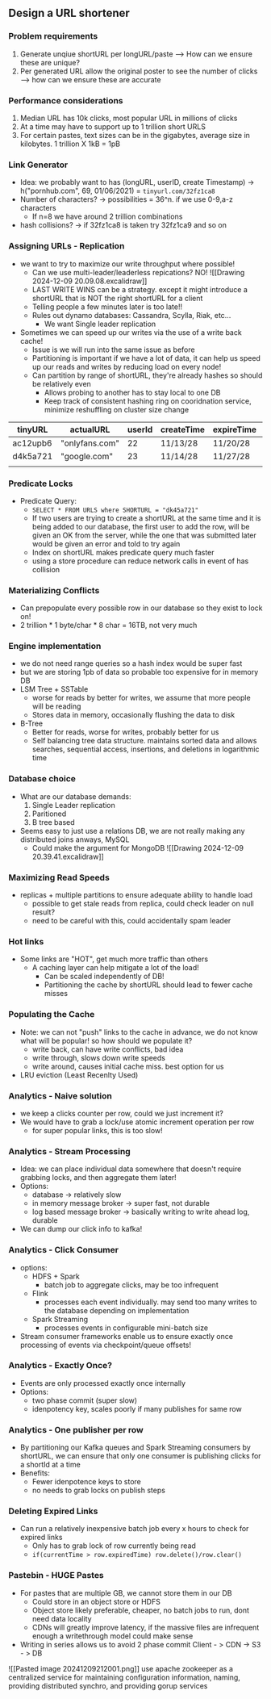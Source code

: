 ## Design a URL shortener
### Problem requirements
1. Generate unqiue shortURL per longURL/paste --> How can we ensure these are unique?
2. Per generated URL allow the original poster to see the number of clicks --> how can we ensure these are accurate
### Performance considerations
1. Median URL has 10k clicks, most popular URL in millions of clicks
2. At a time may have to support up to 1 trillion short URLS
3. For certain pastes, text sizes can be in the gigabytes, average size in kilobytes. 1 trillion X 1kB = 1pB
### Link Generator
- Idea: we probably want to has (longURL, userID, create Timestamp) -> h("pornhub.com", 69, 01/06/2021) = `tinyurl.com/32fz1ca8`
- Number of characters? -> possibilities = 36^n. if we use 0-9,a-z characters
	- If n=8 we have around 2 trillion combinations
- hash collisions? -> if 32fz1ca8 is taken try 32fz1ca9 and so on
### Assigning URLs - Replication
- we want to try to maximize our write throughput where possible!
	- Can we use multi-leader/leaderless repications? NO!
	![[Drawing 2024-12-09 20.09.08.excalidraw]]
	- LAST WRITE WINS can be a strategy. except it might introduce a shortURL that is NOT the right shortURL for a client
	- Telling people a few minutes later is too late!!
	- Rules out dynamo databases: Cassandra, Scylla, Riak, etc...
		- We want Single leader replication
- Sometimes we can speed up our writes via the use of a write back cache!
	- Issue is we will run into the same issue as before
	- Partitioning is important if we have a lot of data, it can help us speed up our reads and writes by reducing load on every node!
	- Can partition by range of shortURL, they're already hashes so should be relatively even
		- Allows probing to another has to stay local to one DB
		- Keep track of consistent hashing ring on cooridnation service, minimize reshuffling on cluster size change

| tinyURL  | actualURL      | userId | createTime | expireTime | clicks |
| -------- | -------------- | ------ | ---------- | ---------- | ------ |
| ac12upb6 | "onlyfans.com" | 22     | 11/13/28   | 11/20/28   | 500    |
| d4k5a721 | "google.com"   | 23     | 11/14/28   | 11/27/28   | 1000   |
|          |                |        |            |            |        |

### Predicate Locks
- Predicate Query: 
	- `SELECT * FROM URLS where SHORTURL = "dk45a721"`
	- If two users are trying to create a shortURL at the same time and it is being added to our database, the first user to add the row, will be given an OK from the server, while the one that was submitted later would be given an error and told to try again
	- Index on shortURL makes predicate query much faster
	- using a store procedure can reduce network calls in event of has collision
### Materializing Conflicts
- Can prepopulate every possible row in our database so they exist to lock on!
- 2 trillion * 1 byte/char * 8 char = 16TB, not very much
### Engine implementation
- we do not need range queries so a hash index would be super fast
- but we are storing 1pb of data so probable too expensive for in memory DB
- LSM Tree + SSTable
	- worse for reads by better for writes, we assume that more people will be reading
	- Stores data in memory, occasionally flushing the data to disk
- B-Tree 
	- Better for reads, worse for writes, probably better for us
	- Self balancing tree data structure. maintains sorted data and allows searches, sequential access, insertions, and deletions in logarithmic time
### Database choice
- What are our database demands:
	1. Single Leader replication
	2. Paritioned
	3. B tree based
- Seems easy to just use a relations DB, we are not really making any distributed joins anways, MySQL
	- Could make the argument for MongoDB
![[Drawing 2024-12-09 20.39.41.excalidraw]]

### Maximizing Read Speeds
- replicas + multiple partitions to ensure adequate ability to handle load
	- possible to get stale reads from replica, could check leader on null result?
	- need to be careful with this, could accidentally spam leader
### Hot links
- Some links are "HOT", get much more traffic than others
	- A caching layer can help mitigate a lot of the load!
		- Can be scaled independently of DB!
		- Partitioning the cache by shortURL should lead to fewer cache misses
### Populating the Cache
- Note: we can not "push" links to the cache in advance, we do not know what will be popular! so how should we populate it?
	- write back, can have write conflicts, bad idea
	- write through, slows down write speeds
	- write around, causes initial cache miss. best option for us
- LRU eviction (Least Recenlty Used)
### Analytics - Naive solution
- we keep a clicks counter per row, could we just increment it?
- We would have to grab a lock/use atomic increment operation per row
	- for super popular links, this is too slow!
### Analytics - Stream Processing
- Idea: we can place individual data somewhere that doesn't require grabbing locks, and then aggregate them later!
- Options:
	- database -> relatively slow
	- in memory message broker -> super fast, not durable
	- log based message broker -> basically writing to write ahead log, durable
- We can dump our click info to kafka!
### Analytics - Click Consumer
- options:
	- HDFS + Spark
		- batch job to aggregate clicks, may be too infrequent
	- Flink
		- processes each event individually. may send too many writes to the database depending on implementation
	- Spark Streaming
		- processes events in configurable mini-batch size
- Stream consumer frameworks enable us to ensure exactly once processing of events via checkpoint/queue offsets!
### Analytics - Exactly Once?
- Events are only processed exactly once internally
- Options:
	- two phase commit (super slow)
	- idenpotency key, scales poorly if many publishes for same row
### Analytics - One publisher per row
- By partitioning our Kafka queues and Spark Streaming consumers by shortURL, we can ensure that only one consumer is publishing clicks for a shortId at a time
- Benefits:
	- Fewer idenpotence keys to store
	- no needs to grab locks on publish steps
### Deleting Expired Links
- Can run a relatively inexpensive batch job every x hours to check for expired links
	- Only has to grab lock of row currently being read
	- `if(currentTime > row.expiredTime) row.delete()/row.clear()`
### Pastebin - HUGE Pastes
- For pastes that are multiple GB, we cannot store them in our DB
	- Could store in an object store or HDFS
	- Object store likely preferable, cheaper, no batch jobs to run, dont need data locality
	- CDNs will greatly improve latency, if the massive files are infrequent enough a writethrough model could make sense
- Writing in series allows us to avoid 2 phase commit
Client - > CDN -> S3 - > DB

![[Pasted image 20241209212001.png]]
use apache zookeeper as a centralized service for maintaining configuration information, naming, providing distributed synchro, and providing gorup services
